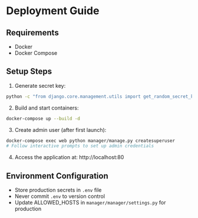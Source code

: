 # Deployment Guide

## Requirements
- Docker
- Docker Compose

## Setup Steps

1. Generate secret key:
```bash
python -c "from django.core.management.utils import get_random_secret_key; print(f'SECRET_KEY={get_random_secret_key()}')" > .env
```

2. Build and start containers:
```bash
docker-compose up --build -d
```

3. Create admin user (after first launch):
```bash
docker-compose exec web python manager/manage.py createsuperuser
# Follow interactive prompts to set up admin credentials
```

4. Access the application at: http://localhost:80

## Environment Configuration
- Store production secrets in `.env` file
- Never commit `.env` to version control
- Update ALLOWED_HOSTS in `manager/manager/settings.py` for production
